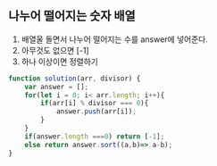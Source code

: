 ## 나누어 떨어지는 숫자 배열

1. 배열울 돌면서 나누어 떨어지는 수를 answer에 넣어준다.
2. 아무것도 없으면 [-1]
3. 하나 이상이면 정렬하기

```js
function solution(arr, divisor) {
    var answer = [];
    for(let i = 0; i< arr.length; i++){
        if(arr[i] % divisor === 0){
            answer.push(arr[i]);
        }
    }
    if(answer.length ===0) return [-1];
    else return answer.sort((a,b)=> a-b);
}
```